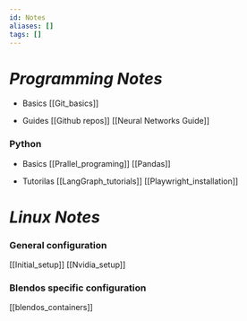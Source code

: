 ```yaml
---
id: Notes
aliases: []
tags: []
---
```


# _Programming Notes_

-  Basics
[[Git_basics]]

-  Guides
[[Github repos]]
[[Neural Networks Guide]]


### Python
-  Basics
[[Prallel_programing]]
[[Pandas]]

- Tutorilas
[[LangGraph_tutorials]]
[[Playwright_installation]]




# _Linux Notes_

### General configuration
[[Initial_setup]]
[[Nvidia_setup]]

### Blendos specific configuration
[[blendos_containers]]

